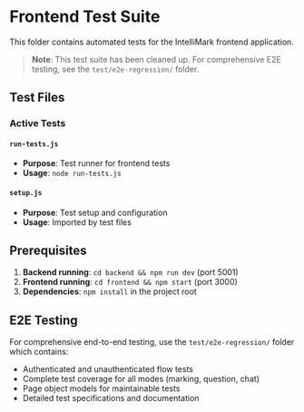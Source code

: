 # Frontend Test Suite

This folder contains automated tests for the IntelliMark frontend application.

> **Note**: This test suite has been cleaned up. For comprehensive E2E testing, see the `test/e2e-regression/` folder.

## Test Files

### Active Tests

#### `run-tests.js`
- **Purpose**: Test runner for frontend tests
- **Usage**: `node run-tests.js`

#### `setup.js`
- **Purpose**: Test setup and configuration
- **Usage**: Imported by test files

## Prerequisites

1. **Backend running**: `cd backend && npm run dev` (port 5001)
2. **Frontend running**: `cd frontend && npm start` (port 3000)
3. **Dependencies**: `npm install` in the project root

## E2E Testing

For comprehensive end-to-end testing, use the `test/e2e-regression/` folder which contains:
- Authenticated and unauthenticated flow tests
- Complete test coverage for all modes (marking, question, chat)
- Page object models for maintainable tests
- Detailed test specifications and documentation